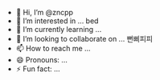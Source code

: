 - 👋 Hi, I’m @zncpp
- 👀 I’m interested in ... bed
- 🌱 I’m currently learning ... 
- 💞️ I’m looking to collaborate on ... 뻔삐피피
- 📫 How to reach me ...
- 😄 Pronouns: ...
- ⚡ Fun fact: ...

<!---
zncpp/zncpp is a ✨ special ✨ repository because its `README.md` (this file) appears on your GitHub profile.
You can click the Preview link to take a look at your changes.
--->
